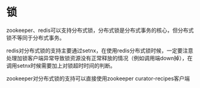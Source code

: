 # 锁

zookeeper、redis可以支持分布式锁，分布式锁是分布式事务的核心，但分布式锁不等同于分布式事务。

redis对分布式锁的支持主要通过setnx，在使用redis分布式锁时候，一定要注意处理加锁客户端异常导致锁资源没有正常释放的情况（例如调用端down掉），在调用setnx时候需要加上对锁超时时间的判断。

zookeeper对分布式锁的支持可以直接使用zookeeper curator-recipes客户端

